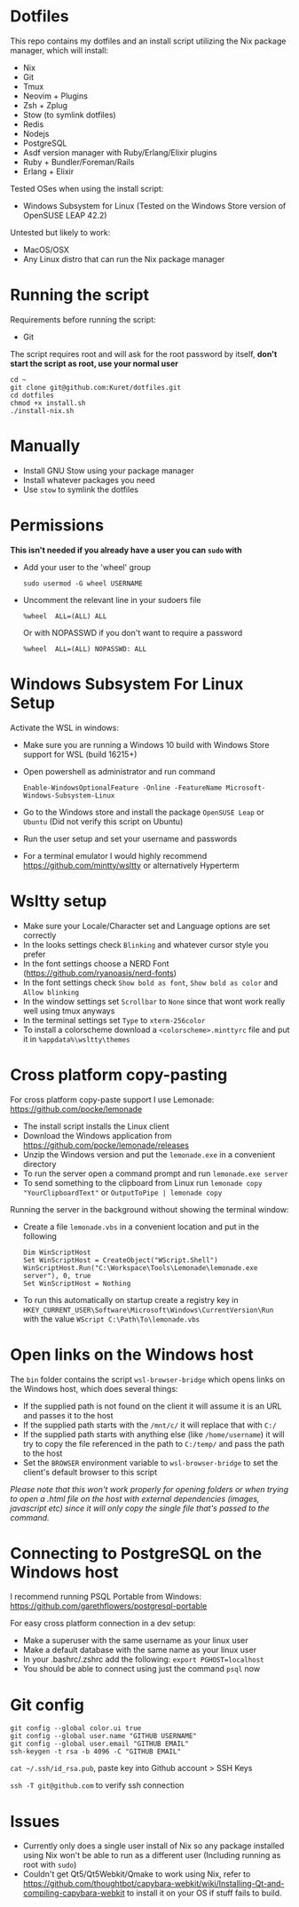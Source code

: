 # Dotfiles

This repo contains my dotfiles and an install script utilizing the Nix package manager, which will install:
- Nix
- Git
- Tmux
- Neovim + Plugins
- Zsh + Zplug
- Stow (to symlink dotfiles)
- Redis
- Nodejs
- PostgreSQL
- Asdf version manager with Ruby/Erlang/Elixir plugins
- Ruby + Bundler/Foreman/Rails
- Erlang + Elixir

Tested OSes when using the install script:
- Windows Subsystem for Linux (Tested on the Windows Store version of OpenSUSE LEAP 42.2)

Untested but likely to work:
- MacOS/OSX
- Any Linux distro that can run the Nix package manager

# Running the script

Requirements before running the script:
- Git

The script requires root and will ask for the root password by itself, **don't start the script as root, use your normal user**

```
cd ~
git clone git@github.com:Kuret/dotfiles.git
cd dotfiles
chmod +x install.sh
./install-nix.sh
```

# Manually

- Install GNU Stow using your package manager
- Install whatever packages you need
- Use `stow` to symlink the dotfiles

# Permissions

**This isn't needed if you already have a user you can `sudo` with**

- Add your user to the 'wheel' group

   `sudo usermod -G wheel USERNAME`
   
- Uncomment the relevant line in your sudoers file

   `%wheel  ALL=(ALL) ALL`
   
   Or with NOPASSWD if you don't want to require a password
   
   `%wheel  ALL=(ALL) NOPASSWD: ALL`

# Windows Subsystem For Linux Setup

Activate the WSL in windows:
- Make sure you are running a Windows 10 build with Windows Store support for WSL (build 16215+)
- Open powershell as administrator and run command

   `Enable-WindowsOptionalFeature -Online -FeatureName Microsoft-Windows-Subsystem-Linux`
   
- Go to the Windows store and install the package `OpenSUSE Leap` or `Ubuntu` (Did not verify this script on Ubuntu)
- Run the user setup and set your username and passwords
- For a terminal emulator I would highly recommend https://github.com/mintty/wsltty or alternatively Hyperterm

# Wsltty setup

- Make sure your Locale/Character set and Language options are set correctly
- In the looks settings check `Blinking` and whatever cursor style you prefer
- In the font settings choose a NERD Font (https://github.com/ryanoasis/nerd-fonts)
- In the font settings check `Show bold as font`, `Show bold as color` and `Allow blinking`
- In the window settings set `Scrollbar` to `None` since that wont work really well using tmux anyways
- In the terminal settings set `Type` to `xterm-256color`
- To install a colorscheme download a `<colorscheme>.minttyrc` file and put it in `%appdata%\wsltty\themes`

# Cross platform copy-pasting

For cross platform copy-paste support I use Lemonade: https://github.com/pocke/lemonade
- The install script installs the Linux client
- Download the Windows application from https://github.com/pocke/lemonade/releases
- Unzip the Windows version and put the `lemonade.exe` in a convenient directory
- To run the server open a command prompt and run `lemonade.exe server`
- To send something to the clipboard from Linux run `lemonade copy "YourClipboardText"` or `OutputToPipe | lemonade copy`

Running the server in the background without showing the terminal window:
- Create a file `lemonade.vbs` in a convenient location and put in the following
   ```
   Dim WinScriptHost
   Set WinScriptHost = CreateObject("WScript.Shell")
   WinScriptHost.Run("C:\Workspace\Tools\Lemonade\lemonade.exe server"), 0, true
   Set WinScriptHost = Nothing
   ```
- To run this automatically on startup create a registry key in `HKEY_CURRENT_USER\Software\Microsoft\Windows\CurrentVersion\Run` with the value `WScript C:\Path\To\lemonade.vbs`

# Open links on the Windows host

The `bin` folder contains the script `wsl-browser-bridge` which opens links on the Windows host, which does several things:
- If the supplied path is not found on the client it will assume it is an URL and passes it to the host
- If the supplied path starts with the `/mnt/c/` it will replace that with `C:/`
- If the supplied path starts with anything else (like `/home/username`) it will try to copy the file referenced in the path to `C:/temp/` and pass the path to the host
- Set the `BROWSER` environment variable to `wsl-browser-bridge` to set the client's default browser to this script

_Please note that this won't work properly for opening folders or when trying to open a .html file on the host with external dependencies (images, javascript etc) since it will only copy the single file that's passed to the command._

# Connecting to PostgreSQL on the Windows host

I recommend running PSQL Portable from Windows: https://github.com/garethflowers/postgresql-portable

For easy cross platform connection in a dev setup:
- Make a superuser with the same username as your linux user
- Make a default database with the same name as your linux user
- In your .bashrc/.zshrc add the following: `export PGHOST=localhost`
- You should be able to connect using just the command `psql` now

# Git config

  ```
  git config --global color.ui true
  git config --global user.name "GITHUB USERNAME"
  git config --global user.email "GITHUB EMAIL"
  ssh-keygen -t rsa -b 4096 -C "GITHUB EMAIL"
  ```
  
  `cat ~/.ssh/id_rsa.pub`, paste key into Github account > SSH Keys
  
  `ssh -T git@github.com` to verify ssh connection

# Issues
- Currently only does a single user install of Nix so any package installed using Nix won't be able to run as a different user (Including running as root with `sudo`)
- Couldn't get Qt5/Qt5Webkit/Qmake to work using Nix, refer to https://github.com/thoughtbot/capybara-webkit/wiki/Installing-Qt-and-compiling-capybara-webkit to install it on your OS if stuff fails to build.
